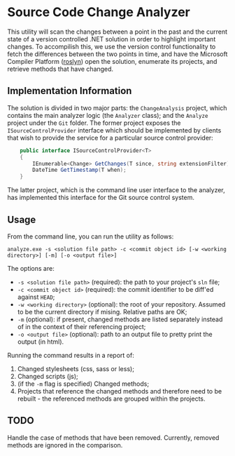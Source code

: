 # Source Code Change Analyzer

This utility will scan the changes between a point in the past and
the current state of a version controlled .NET solution in order to 
highlight important changes. To accompilish this, we use the version
control functionality to fetch the differences between the two points
in time, and have the Microsoft Compiler Platform
([roslyn](https://github.com/dotnet/roslyn)) open the solution,
enumerate its projects, and retrieve methods that have changed.

## Implementation Information

The solution is divided in two major parts: the `ChangeAnalysis`
project, which contains the main analyzer logic (the `Analyzer` class);
and the `Analyze` project under the `Git` folder. The former project
exposes the `ISourceControlProvider` interface which should be
implemented by clients that wish to provide the service for a
particular source control provider:

```csharp
    public interface ISourceControlProvider<T>
    {
        IEnumerable<Change> GetChanges(T since, string extensionFilter);
        DateTime GetTimestamp(T when);
    }
```

The latter project, which is the command line user interface to the
analyzer, has implemented this interface for the Git source
control system.

## Usage

From the command line, you can run the utility as follows:

```
analyze.exe -s <solution file path> -c <commit object id> [-w <working directory>] [-m] [-o <output file>]
```

The options are:

* `-s <solution file path>` (required): the path to your project's `sln` file;
* `-c <commit object id>` (required): the commit identifier to be diff'ed against `HEAD`;
* `-w <working directory>` (optional): the root of your repository. Assumed to be the current directory if mising. Relative paths are OK;
* `-m` (optional): if present, changed methods are listed separately instead of in the context of their referencing project;
* `-o <output file>` (optional): path to an output file to pretty print the output (in html).

Running the command results in a report of:

1. Changed stylesheets (css, sass or less);
2. Changed scripts (js);
3. (if the `-m` flag is specified) Changed methods;
4. Projects that reference the changed methods and therefore need to be rebuilt - the referenced methods are grouped within the projects.

## TODO

Handle the case of methods that have been removed. Currently, removed
methods are ignored in the comparison.